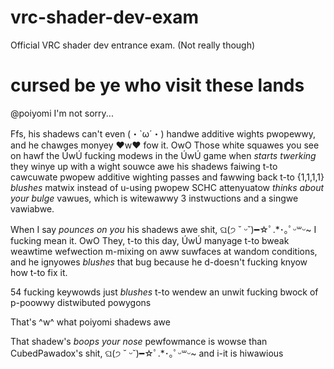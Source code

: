 # vrc-shader-dev-exam
Official VRC shader dev entrance exam. (Not really though)

# cursed be ye who visit these lands
@poiyomi I'm not sorry...

Ffs, his shadews can't even (・`ω´・) handwe additive wights pwopewwy, and he chawges monyey ♥w♥ fow it. OwO Those white squawes you see on hawf the ÚwÚ fucking modews in the ÚwÚ game when *starts twerking* they winye up with a wight souwce awe his shadews faiwing t-to cawcuwate pwopew additive wighting passes and fawwing back t-to {1,1,1,1} *blushes* matwix instead of u-using pwopew SCHC attenyuatow *thinks about your bulge* vawues, which is witewawwy 3 instwuctions and a singwe vawiabwe.

When I say *pounces on you* his shadews awe shit, ଘ(੭ ˘ ᵕ˘)━☆ﾟ.*･｡ﾟᵕ꒳ᵕ~ I fucking mean it. OwO They, t-to this day, ÚwÚ manyage t-to bweak weawtime wefwection m-mixing on aww suwfaces at wandom conditions, and he ignyowes *blushes* that bug because he d-doesn't fucking knyow how t-to fix it.

54 fucking keywowds just *blushes* t-to wendew an unwit fucking bwock of p-poowwy distwibuted powygons

That's ^w^ what poiyomi shadews awe

That shadew's *boops your nose* pewfowmance is wowse than CubedPawadox's shit, ଘ(੭ ˘ ᵕ˘)━☆ﾟ.*･｡ﾟᵕ꒳ᵕ~ and i-it is hiwawious
